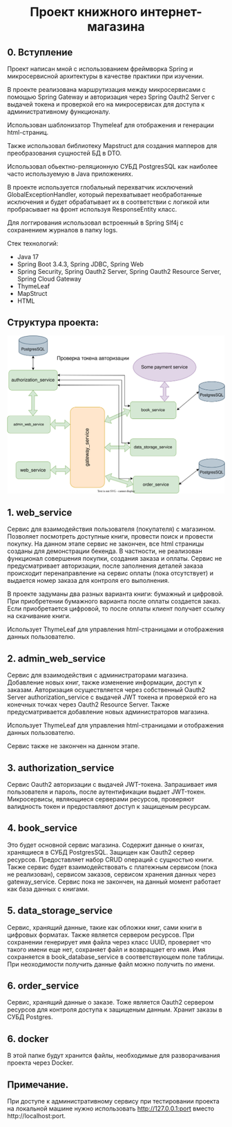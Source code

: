 <h1 style="text-align: center">  Проект книжного интернет-магазина</h1>

## 0. Вступление

Проект написан мной с использованием фреймворка Spring и микросервисной архитектуры в качестве практики при изучении.

В проекте реализована маршрутизация между микросервисами с помощью Spring Gateway и
авторизация через Spring Oauth2 Server с выдачей токена и проверкой его 
на микросервисах для доступа к административному функционалу. 

Использован шаблонизатор Thymeleaf для отображения и генерации html-страниц.

Также использовал библиотеку Mapstruct для создания мапперов для 
преобразования сущностей БД в DTO.

Использовал обьектно-реляционную СУБД PostgresSQL как наиболее часто используемую в 
Java приложениях. 

В проекте используется глобальный перехватчик исключений GlobalExceptionHandler, 
который перехватывает необработанные исключения и будет обрабатывает их в соответствии с 
логикой или пробрасывает на фронт используя ResponseEntity класс.

Для логгирования использовал встроенный в Spring Slf4j с сохранением журналов в папку logs.

Стек технологий:
* Java 17
* Spring Boot 3.4.3, Spring JDBC, Spring Web
* Spring Security, Spring Oauth2 Server, Spring Oauth2 Resource Server, Spring Cloud Gateway
* ThymeLeaf
* MapStruct
* HTML

## Структура проекта:

![projSchema](/projStruct.svg)

## 1. web_service

Сервис для взаимодействия пользователя (покупателя) с магазином.
Позволяет посмотреть доступные книги, провести поиск и провести покупку. 
На данном этапе сервис не закончен, все html страницы созданы для демонстрации бекенда.
В частности, не реализован функционал совершения покупки, создания заказа и оплаты.
Сервис не предусматривает авторизации, после заполнения деталей заказа происходит 
перенаправление на сервис оплаты (пока отсутствует) и выдается номер заказа для контроля 
его выполнения.

В проекте задуманы два разных варианта книги: бумажный и цифровой.
При приобретении бумажного варианта после оплаты создается заказ. 
Если приобретается цифровой, то после оплаты клиент получает ссылку на скачивание книги.

Использует ThymeLeaf для управления html-страницами и отображения данных пользователю. 

## 2. admin_web_service

Сервис для взаимодействия с администраторами магазина.
Добавление новых книг, также изменение информации, доступ к заказам.
Авторизация осуществляется через собственный Oauth2 Server authorization_service 
с выдачей JWT токена и проверкой его на конечных точках через Oauth2 Resource Server.
Также предусматривается добавление новых администраторов магазина.

Использует ThymeLeaf для управления html-страницами и отображения данных пользователю.

Сервис также не закончен на данном этапе.


## 3. authorization_service

Сервис Oauth2 авторизации с выдачей JWT-токена. 
Запрашивает имя пользователя и пароль, после аутентификации выдает JWT-токен.
Микросервисы, являющиеся серверами ресурсов, проверяют валидность токен и 
предоставляют доступ к защищеным ресурсам.

## 4. book_service

Это будет основной сервис магазина. Содержит данные о книгах, хранящиеся в СУБД PostgresSQL. 
Защищен как Oauth2 сервер ресурсов. Предоставляет набор CRUD операций с сущностью книги.
Также сервис будет взаимодействовать с платежным сервисом (пока не реализован), сервисом заказов,
сервисом хранения данных через gateway_service.
Сервис пока не закончен, на данный момент работает как база данных с книгами. 


## 5. data_storage_service

Сервис, хранящий данные, такие как обложки книг, сами книги в цифровых форматах. 
Также является сервером ресурсов. При сохранении генерирует имя файла через класс UUID, 
проверяет что такого имени еще нет, сохраняет файл и возвращает его имя. Имя сохраняется в 
book_database_service в соответствующем поле таблицы. При неоходимости получить данные файл
можно получить по имени. 

## 6. order_service

Сервис, хранящий данные о заказе. Тоже является Oauth2 сервером ресурсов для контроля доступа к 
защищеным данным. Хранит заказы в СУБД Postgres. 

## 6. docker

В этой папке будут хранится файлы, необходимые для разворачивания проекта 
через Docker.

## Примечание.

При доступе к административному сервису при тестировании проекта на локальной машине 
нужно использовать http://127.0.0.1:port вместо http://localhost:port.





